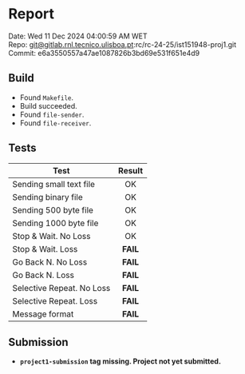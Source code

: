 # Report
Date: Wed 11 Dec 2024 04:00:59 AM WET  
Repo: git@gitlab.rnl.tecnico.ulisboa.pt:rc/rc-24-25/ist151948-proj1.git  
Commit: e6a3550557a47ae1087826b3bd69e531f651e4d9  

## Build
* Found `Makefile`.
* Build succeeded.
* Found `file-sender`.
* Found `file-receiver`.

## Tests
| Test | Result |
| ---- |:------:|
| Sending small text file | OK |
| Sending binary file | OK |
| Sending 500 byte file | OK |
| Sending 1000 byte file | OK |
| Stop & Wait. No Loss | OK |
| Stop & Wait. Loss | **FAIL** |
| Go Back N. No Loss | **FAIL** |
| Go Back N. Loss | **FAIL** |
| Selective Repeat. No Loss | **FAIL** |
| Selective Repeat. Loss | **FAIL** |
| Message format | **FAIL** |

## Submission
* **`project1-submission` tag missing. Project not yet submitted.**
